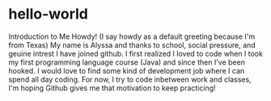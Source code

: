 # hello-world
Introduction to Me
Howdy! (I say howdy as a default greeting because I'm from Texas)
My name is Alyssa and thanks to school, social pressure, and geuine intrest I have joined github. I first realized I loved to code when I took my first programming language course (Java) and since then I've been hooked. I would love to find some kind of development job where I can spend all day coding. For now, I try to code inbetween work and classes, I'm hoping Github gives me that motivation to keep practicing!
